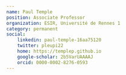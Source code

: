 ```yaml
---
name: Paul Temple
position: Associate Professor
organization: ESIR, Université de Rennes 1
category: permanent
social:
    linkedin: paul-temple-16aa75120
    twitter: pleupi22
    home: https://templep.github.io
    google-scholar: 2b5VarUAAAAJ
    orcid: 0000-0002-8276-0593
---
```

